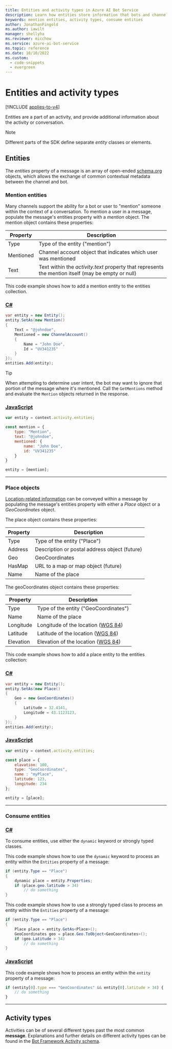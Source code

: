```yaml
---
title: Entities and activity types in Azure AI Bot Service
description: Learn how entities store information that bots and channels use when exchanging messages. See how to populate entity properties and how to consume entities.
keywords: mention entities, activity types, consume entities
author: JonathanFingold
ms.author: iawilt
manager: shellyha
ms.reviewer: micchow
ms.service: azure-ai-bot-service
ms.topic: reference
ms.date: 10/10/2022
ms.custom:
  - code-snippets
  - evergreen
---
```


# Entities and activity types

[!INCLUDE [applies-to-v4](includes/applies-to-v4-current.md)]

Entities are a part of an activity, and provide additional information about the activity or conversation.

> [!NOTE]
> Different parts of the SDK define separate _entity_ classes or elements.

## Entities

The _entities_ property of a message is an array of open-ended [schema.org](https://schema.org/) objects, which allows the exchange of common contextual metadata between the channel and bot.

### Mention entities

Many channels support the ability for a bot or user to "mention" someone within the context of a conversation.
To mention a user in a message, populate the message's entities property with a _mention_ object.
The mention object contains these properties:

| Property  | Description                                                                                        |
|-----------|----------------------------------------------------------------------------------------------------|
| Type      | Type of the entity ("mention")                                                                     |
| Mentioned | Channel account object that indicates which user was mentioned                                     |
| Text      | Text within the _activity.text_ property that represents the mention itself (may be empty or null) |

This code example shows how to add a mention entity to the entities collection.

### [C#](#tab/cs)

```csharp
var entity = new Entity();
entity.SetAs(new Mention()
{
    Text = "@johndoe",
    Mentioned = new ChannelAccount()
    {
        Name = "John Doe",
        Id = "UV341235"
    }
});
entities.Add(entity);
```

> [!TIP]
> When attempting to determine user intent, the  bot may want to ignore that portion
> of the message where it's mentioned. Call the `GetMentions` method and evaluate
> the `Mention` objects returned in the response.
### [JavaScript](#tab/js)

```javascript
var entity = context.activity.entities;

const mention = {
    type: "Mention",
    text: "@johndoe",
    mentioned: {
        name: "John Doe",
        id: "UV341235"
    }
}

entity = [mention];
```

---

### Place objects

[Location-related information](https://schema.org/Place) can be conveyed
within a message by populating the message's entities property with either
a _Place_ object or a _GeoCoordinates_ object.

The place object contains these properties:

| Property | Description                                   |
|----------|-----------------------------------------------|
| Type     | Type of the entity ("Place")                  |
| Address  | Description or postal address object (future) |
| Geo      | GeoCoordinates                                |
| HasMap   | URL to a map or map object (future)           |
| Name     | Name of the place                             |

The geoCoordinates object contains these properties:

| Property  | Description                            |
|-----------|----------------------------------------|
| Type      | Type of the entity ("GeoCoordinates")  |
| Name      | Name of the place                      |
| Longitude | Longitude of the location ([WGS 84][]) |
| Latitude  | Latitude of the location ([WGS 84][])  |
| Elevation | Elevation of the location ([WGS 84][]) |

[WGS 84]: https://gisgeography.com/wgs84-world-geodetic-system/

This code example shows how to add a place entity to the entities collection:

### [C#](#tab/cs)

```csharp
var entity = new Entity();
entity.SetAs(new Place()
{
    Geo = new GeoCoordinates()
    {
        Latitude = 32.4141,
        Longitude = 43.1123123,
    }
});
entities.Add(entity);
```

### [JavaScript](#tab/js)

```javascript
var entity = context.activity.entities;

const place = {
    elavation: 100,
    type: "GeoCoordinates",
    name : "myPlace",
    latitude: 123,
    longitude: 234
};

entity = [place];

```

---

### Consume entities

### [C#](#tab/cs)

To consume entities, use either the `dynamic` keyword or strongly typed classes.

This code example shows how to use the `dynamic` keyword to process an entity within the `Entities` property of a message:

```csharp
if (entity.Type == "Place")
{
    dynamic place = entity.Properties;
    if (place.geo.latitude > 34)
        // do something
}
```

This code example shows how to use a strongly typed class to process an entity within the `Entities` property of a message:

```csharp
if (entity.Type == "Place")
{
    Place place = entity.GetAs<Place>();
    GeoCoordinates geo = place.Geo.ToObject<GeoCoordinates>();
    if (geo.Latitude > 34)
        // do something
}
```

### [JavaScript](#tab/js)

This code example shows how to process an entity within the `entity` property of a message:

```javascript
if (entity[0].type === "GeoCoordinates" && entity[0].latitude > 34) {
    // do something
}
```

---

## Activity types

Activities can be of several different types past the most common **message**. Explanations and further details on different activity types can be found in the [Bot Framework Activity schema](https://github.com/Microsoft/botframework-sdk/blob/main/specs/botframework-activity/botframework-activity.md).